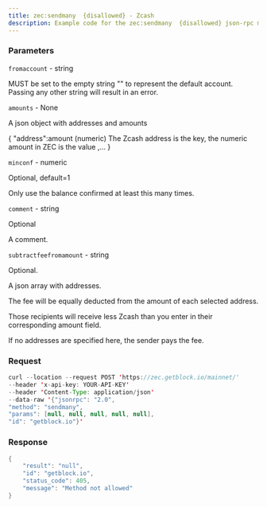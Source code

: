 ```yaml
---
title: zec:sendmany  {disallowed} - Zcash
description: Example code for the zec:sendmany  {disallowed} json-rpc method. Сomplete guide on how to use zec:sendmany  {disallowed} json-rpc in GetBlock.io Web3 documentation.
---
```


### Parameters


`fromaccount` - string

MUST be set to the empty string "" to represent the default account.
Passing any other string will result in an error.

`amounts` - None

A json object with addresses and amounts

{ "address":amount (numeric) The Zcash address is the key, the numeric
amount in ZEC is the value ,... }

`minconf` - numeric

Optional, default=1

Only use the balance confirmed at least this many times.

`comment` - string

Optional

A comment.

`subtractfeefromamount` - string

Optional.

A json array with addresses.

The fee will be equally deducted from the amount of each selected
address.

Those recipients will receive less Zcash than you enter in their
corresponding amount field.

If no addresses are specified here, the sender pays the fee.

### Request

``` java
curl --location --request POST 'https://zec.getblock.io/mainnet/' 
--header 'x-api-key: YOUR-API-KEY' 
--header 'Content-Type: application/json' 
--data-raw '{"jsonrpc": "2.0",
"method": "sendmany",
"params": [null, null, null, null, null],
"id": "getblock.io"}'
```

###  Response

``` java
{
    "result": "null",
    "id": "getblock.io",
    "status_code": 405,
    "message": "Method not allowed"
}
```

